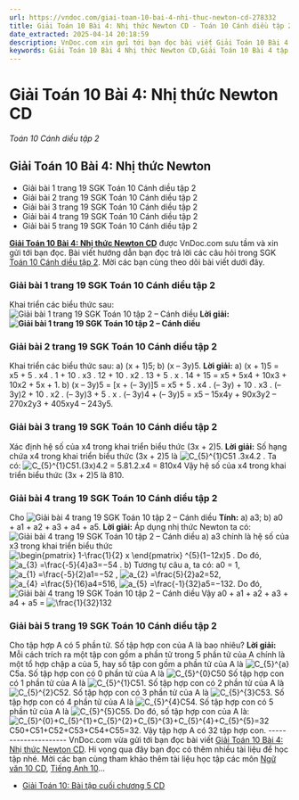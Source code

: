 ```yaml
---
url: https://vndoc.com/giai-toan-10-bai-4-nhi-thuc-newton-cd-278332
title: Giải Toán 10 Bài 4: Nhị thức Newton CD - Toán 10 Cánh diều tập 2 - VnDoc.com
date_extracted: 2025-04-14 20:18:59
description: VnDoc.com xin gửi tới bạn đọc bài viết Giải Toán 10 Bài 4: Nhị thức Newton CD hướng dẫn chi tiết giải bài trong sách giáo khoa Toán 10 tập 2 sách Cánh Diều. Mời các bạn cùng tham khảo
keywords: Giải Toán 10 Bài 4 Nhị thức Newton CD,Giải Toán 10 Bài 4 tập 2,Nhị thức Newton,giải toán 10,toán 10 bài 2,toán 10,toán lớp 10,toán 10 Cd,toán 10 bài 4 chương 5,giải sgk toán 10,giải toán 10 học kì 2 sách cánh diều,toán 10 cánh diều,giải toán 10 cánh diều,toán 10 cánh diều tập 2,giải toán 10 cánh diều tập 2,giải bài 4 toán 10 cánh diều
---
```


# Giải Toán 10 Bài 4: Nhị thức Newton CD
 _Toán 10 Cánh diều tập 2_
## Giải Toán 10 Bài 4: Nhị thức Newton
  * Giải bài 1 trang 19 SGK Toán 10 Cánh diều tập 2
  * Giải bài 2 trang 19 SGK Toán 10 Cánh diều tập 2
  * Giải bài 3 trang 19 SGK Toán 10 Cánh diều tập 2
  * Giải bài 4 trang 19 SGK Toán 10 Cánh diều tập 2
  * Giải bài 5 trang 19 SGK Toán 10 Cánh diều tập 2

**[Giải Toán 10 Bài 4: Nhị thức Newton CD](<https://vndoc.com/giai-toan-10-bai-4-nhi-thuc-newton-cd-278332>)** được VnDoc.com sưu tầm và xin gửi tới bạn đọc. Bài viết hướng dẫn bạn đọc trả lời các câu hỏi trong SGK [Toán 10 Cánh diều tập 2](<https://vndoc.com/toan-10-canh-dieu-tap1>). Mời các bạn cùng theo dõi bài viết dưới đây.
### Giải bài 1 trang 19 SGK Toán 10 Cánh diều tập 2
Khai triển các biểu thức sau:
![Giải bài 1 trang 19 SGK Toán 10 tập 2 – Cánh diều](https://i.vdoc.vn/data/image/2022/10/15/giai-toan-10-bai-4-nhi-thuc-newton-cd-1.jpg)
**Lời giải:**
**![Giải bài 1 trang 19 SGK Toán 10 tập 2 – Cánh diều](https://i.vdoc.vn/data/image/2022/10/15/giai-toan-10-bai-4-nhi-thuc-newton-cd-2.jpg)**
### **Giải bài 2 trang 19 SGK Toán 10 Cánh diều tập 2**
Khai triển các biểu thức sau:
a\) \(x + 1\)5;
b\) \(x – 3y\)5.
**Lời giải:**
a\) \(x + 1\)5 = x5 \+ 5 . x4 . 1 + 10 . x3 . 12 \+ 10 . x2 . 13 \+ 5 . x . 14 \+ 15
= x5 \+ 5x4 \+ 10x3 \+ 10x2 \+ 5x + 1.
b\) \(x – 3y\)5 = \[x + \(– 3y\)\]5
= x5 \+ 5 . x4 . \(– 3y\) + 10 . x3 . \(– 3y\)2 + 10 . x2 . \(– 3y\)3 \+ 5 . x . \(– 3y\)4 \+ \(– 3y\)5
= x5 – 15x4y + 90x3y2 – 270x2y3 \+ 405xy4 – 243y5.
### Giải bài 3 trang 19 SGK Toán 10 Cánh diều tập 2
Xác định hệ số của x4 trong khai triển biểu thức \(3x + 2\)5.
**Lời giải:**
Số hạng chứa x4 trong khai triển biểu thức \(3x + 2\)5 là ![C_{5}^{1}](https://i.vdoc.vn/data/image/blank.png)C51 .3x4.2 .
Ta có: ![C_{5}^{1}](https://i.vdoc.vn/data/image/blank.png)C51.\(3x\)4.2 = 5.81.2.x4 = 810x4
Vậy hệ số của x4 trong khai triển biểu thức \(3x + 2\)5 là 810.
### Giải bài 4 trang 19 SGK Toán 10 Cánh diều tập 2
Cho
![Giải bài 4 trang 19 SGK Toán 10 tập 2 – Cánh diều](https://i.vdoc.vn/data/image/2022/10/15/giai-toan-10-bai-4-nhi-thuc-newton-cd-3.jpg)
**Tính:**
a\) a3;
b\) a0 \+ a1 \+ a2 \+ a3 \+ a4 \+ a5.
**Lời giải:**
Áp dụng nhị thức Newton ta có:
![Giải bài 4 trang 19 SGK Toán 10 tập 2 – Cánh diều](https://i.vdoc.vn/data/image/2022/10/15/giai-toan-10-bai-4-nhi-thuc-newton-cd-4.jpg)
a\) a3 chính là hệ số của x3 trong khai triển biểu thức ![\\begin{pmatrix} 1-\\frac{1}{2} x \\end{pmatrix} ^{5}](https://i.vdoc.vn/data/image/blank.png)\(1−12x\)5 .
Do đó, ![a_{3} =\\frac{-5}{4}](https://i.vdoc.vn/data/image/blank.png)a3=−54 .
b\) Tương tự câu a, ta có: a0 = 1, ![a_{1} =\\frac{-5}{2}](https://i.vdoc.vn/data/image/blank.png)a1=−52 , ![a_{2} =\\frac{5}{2}](https://i.vdoc.vn/data/image/blank.png)a2=52, ![a_{4} =\\frac{5}{16}](https://i.vdoc.vn/data/image/blank.png)a4=516, ![a_{5} =\\frac{-1}{32}](https://i.vdoc.vn/data/image/blank.png)a5=−132.
Do đó, ![Giải bài 4 trang 19 SGK Toán 10 tập 2 – Cánh diều](https://i.vdoc.vn/data/image/2022/10/15/giai-toan-10-bai-4-nhi-thuc-newton-cd-5.jpg)
Vậy a0 \+ a1 \+ a2 \+ a3 \+ a4 \+ a5 = ![\\frac{1}{32}](https://i.vdoc.vn/data/image/blank.png)132
### Giải bài 5 trang 19 SGK Toán 10 Cánh diều tập 2
Cho tập hợp A có 5 phần tử. Số tập hợp con của A là bao nhiêu?
**Lời giải:**
Mỗi cách trích ra một tập con gồm a phần tử trong 5 phần tử của A chính là một tổ hợp chập a của 5, hay số tập con gồm a phần tử của A là ![C_{5}^{a}](https://i.vdoc.vn/data/image/blank.png)C5a.
Số tập hợp con có 0 phần tử của A là ![C_{5}^{0}](https://i.vdoc.vn/data/image/blank.png)C50
Số tập hợp con có 1 phần tử của A là ![C_{5}^{1}](https://i.vdoc.vn/data/image/blank.png)C51.
Số tập hợp con có 2 phần tử của A là ![C_{5}^{2}](https://i.vdoc.vn/data/image/blank.png)C52.
Số tập hợp con có 3 phần tử của A là ![C_{5}^{3}](https://i.vdoc.vn/data/image/blank.png)C53.
Số tập hợp con có 4 phần tử của A là ![C_{5}^{4}](https://i.vdoc.vn/data/image/blank.png)C54.
Số tập hợp con có 5 phần tử của A là ![C_{5}^{5}](https://i.vdoc.vn/data/image/blank.png)C55.
Do đó, số tập hợp con của A là: ![C_{5}^{0}+C_{5}^{1}+C_{5}^{2}+C_{5}^{3}+C_{5}^{4}+C_{5}^{5}=32](https://i.vdoc.vn/data/image/blank.png)C50+C51+C52+C53+C54+C55=32.
Vậy tập hợp A có 32 tập hợp con.
\---------------------
VnDoc.com vừa gửi tới bạn đọc bài viết [Giải Toán 10 Bài 4: Nhị thức Newton CD](<https://vndoc.com/giai-toan-10-bai-4-nhi-thuc-newton-cd-278332>). Hi vọng qua đây bạn đọc có thêm nhiều tài liệu để học tập nhé. Mời các bạn cùng tham khảo thêm tài liệu học tập các môn [Ngữ văn 10 CD](<https://vndoc.com/ngu-van-10-canh-dieu-tap1>), [Tiếng Anh 10](<https://vndoc.com/tieng-anh-10-moi>)...
  * [Giải Toán 10: Bài tập cuối chương 5 CD](<https://vndoc.com/giai-toan-10-bai-tap-cuoi-chuong-5-278336>)

